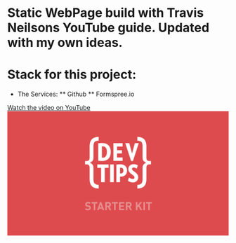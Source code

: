 Static WebPage build with Travis Neilsons YouTube guide.
Updated with my own ideas.
===================
# Stack for this project:
* The Services:
** Github
** Formspree.io


<a href="http://www.youtube.com/watch?feature=player_embedded&v=GTBaQ2DcGUk
" target="_blank">
Watch the video on YouTube
<img src="thumbnail.png" 
alt="Watch the video on youtube" />

</a>
